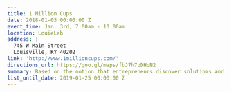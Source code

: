 ```yaml
---
title: 1 Million Cups
date: 2018-01-03 00:00:00 Z
event_time: Jan. 3rd, 7:00am - 10:00am
location: LouieLab
address: |
  745 W Main Street
  Louisville, KY 40202
link: 'http://www.1millioncups.com/'
directions_url: https://goo.gl/maps/fbJ7h7bDHoN2
summary: Based on the notion that entrepreneurs discover solutions and network over a million cups of coffee, the Kauffman Foundation developed 1 Million Cups, a free program designed to educate, engage, and connect entrepreneurs with their communities.
list_until_date: 2019-01-25 00:00:00 Z
---
```


